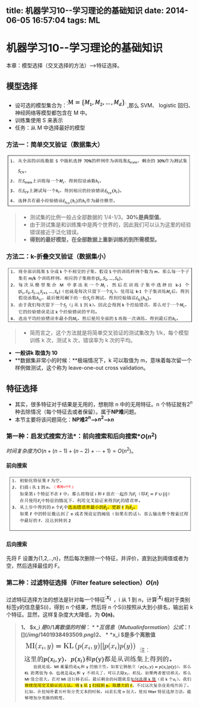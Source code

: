 title: 机器学习10--学习理论的基础知识
date: 2014-06-05 16:57:04
tags: ML
---
# 机器学习10--学习理论的基础知识
本章：模型选择（交叉选择的方法）-->特征选择。

## 模型选择
- 设可选的模型集合为：![](/img/1401936205618.png) ,那么 SVM、 logistic
回归、神经网络等模型都包含在 M 中。
- 训练集使用 S 来表示
- 任务：从 M 中选择最好的模型

### 方法一：简单交叉验证（数据集大）
![](/img/1401936415508.png)
> - 测试集的比例一般占全部数据的 1/4-1/3。**30%是典型值**。 
> - 由于测试集是和训练集中是两个世界的，因此我们可以认为这里的经验错误接近于泛化错误。
> - **得到的最好模型，在全部数据上重新训练的到所需模型。**

### 方法二：k-折叠交叉验证（数据集小）
![](/img/1401936724140.png)
> - 简而言之，这个方法就是将简单交叉验证的测试集改为 1/k，每个模型训练 k 次，测试 k 次，错误率为 k 次的平均。
- **一般讲k 取值为 10**
- **数据集非常小的时候：**极端情况下，k 可以取值为 m，意味着每次留一个样例做测试，这个称为 leave-one-out cross validation。

## 特征选择
- 其实，很多特征对于结果是无用的，想剔除 n 中的无用特征。n 个特征就有$2^n$种去除情况（每个特征去或者保留）。属于**NP难**问题。
- 本节主要将该问题简化：**NP难$2^n$-->$n^2$-->$n$**

### 第一种：启发式搜索方法*：前向搜索和后向搜索*$O(n^2)$
$时间 复杂度为O(n + (n − 1) +(n − 2) + ⋯ + 1) = O(n^2)$。
#### 前向搜索
![](/img/1401937283400.png)
#### 后向搜索
先将 F 设置为{1,2,..,n}，然后每次删除一个特征，并评价，直到达到阈值或者为空，然后选择最佳的 F。
### 第二种：过滤特征选择（Filter feature selection）$O(n)$
过滤特征选择方法的想法是针对每一个特征![](/img/1401937541906.png)  ，i 从 1 到 n，计算![](/img/1401937530226.png)相对于类别标签y的信息量S(i)，得到 n 个结果，然后将 n 个S(i)按照从大到小排名，输出前 k 个特征。显然，这样复杂度大大降低，为 **O(n)**。
> **1、 $x_i $是 0/1 离散值的时候 ：**
互信息（Mutual information）公式：![](/img/1401938493509.png)
2、**$x_i $是多个离散值**
![](/img/1401938544570.png)
注：![](/img/1401938563506.png)
![](/img/1401938700857.png)
